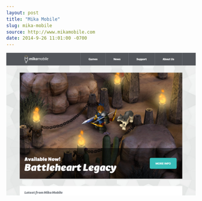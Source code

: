 ```yaml
---
layout: post
title: "Mika Mobile"
slug: mika-mobile
source: http://www.mikamobile.com
date: 2014-9-26 11:01:00 -0700
---
```


<img src="/assets/img/screenshots/mika-mobile.jpg">
